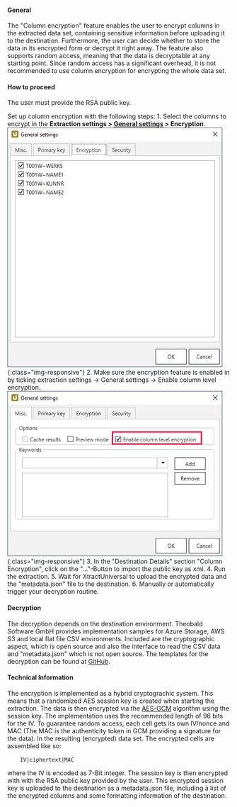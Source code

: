 #### General
The "Column encryption" feature enables the user to encrypt columns in the extracted data set, containing sensitive information before uploading it to the destination. Furthermore, the user can decide whether to store the data in its encrypted form or decrypt it right away. 
The feature also supports random access, meaning that the data is decryptable at any starting point. Since random access has a significant overhead, it is not recommended to use column encryption for encrypting the whole data set.

#### How to proceed
The user must provide the RSA public key.

Set up column encryption with the following steps:
    1. Select the columns to encrypt in the **Extraction settings > [General settings](https://help.theobald-software.com/en/xtract-universal/getting-started/general-settings) > Encryption**.
	 ![XU_Column_Encryption_01](/img/content/xu/xu-column-encryption-01.png){:class="img-responsive"}
    2. Make sure the encryption feature is enabled in by ticking extraction settings -> General settings -> Enable column level encryption.
	![XU_Column_Encryption_02](/img/content/xu/xu-column-encryption-02.png){:class="img-responsive"}
    3. In the "Destination Details" section "Column Encryption", click on the "..."-Button to import the public key as xml.
    4. Run the extraction.
    5. Wait for XtractUniversal to upload the encrypted data and the "metadata.json" file to the destination.
    6. Manually or automatically trigger your decryption routine. 
#### Decryption
The decryption depends on the destination environment. Theobald Software GmbH provides implementation samples for Azure Storage, AWS S3 and local flat file CSV environments. Included are the cryptographic aspect, which is open source and also the interface to read the CSV data and "metadata.json" which is not open source.
The templates for the decryption can be found at [GitHub](https://github.com/theobald-software/xu-column-decryption).

#### Technical Information
The encryption is implemented as a hybrid cryptograchic system. This means that a randomized AES session key is created when starting the extraction. The data is then encrypted via the [AES-GCM](https://nvlpubs.nist.gov/nistpubs/Legacy/SP/nistspecialpublication800-38d.pdf) algorithm using the session key.
The implementation uses the recommended length of 96 bits for the IV.
To guarantee random access, each cell gets its own IV/nonce and MAC (The MAC is the authenticity token in GCM providing a signature for the data).
In the resulting (encrypted) data set. The encrypted cells are assembled like so:
```
    IV|ciphertext|MAC
```
where the IV is encoded as 7-Bit integer.
The session key is then encrypted with with the RSA public key provided by the user. This encrypted session key is uploaded to the destination as a metadata.json file, including a list of the encrypted columns and some formatting information of the destination.